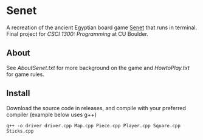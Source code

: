 # Senet

A recreation of the ancient Egyptian board game [Senet](https://en.wikipedia.org/wiki/Senet) that runs in terminal. Final project for _CSCI 1300: Programming_ at CU Boulder.

## About

See _AboutSenet.txt_ for more background on the game and _HowtoPlay.txt_ for game rules.

## Install

Download the source code in releases, and compile with your preferred compiler (example below uses g++)

```g++ -o driver driver.cpp Map.cpp Piece.cpp Player.cpp Square.cpp Sticks.cpp```
